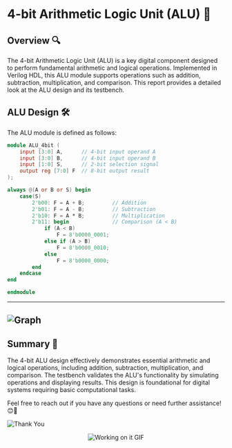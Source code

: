 # 4-bit Arithmetic Logic Unit (ALU) 🧮

## Overview 🔍

The 4-bit Arithmetic Logic Unit (ALU) is a key digital component designed to perform fundamental arithmetic and logical operations. Implemented in Verilog HDL, this ALU module supports operations such as addition, subtraction, multiplication, and comparison. This report provides a detailed look at the ALU design and its testbench.

## ALU Design 🛠️

The ALU module is defined as follows:

```verilog
module ALU_4bit (
    input [3:0] A,      // 4-bit input operand A
    input [3:0] B,      // 4-bit input operand B
    input [1:0] S,      // 2-bit selection signal
    output reg [7:0] F  // 8-bit output result
);

always @(A or B or S) begin
    case(S)
        2'b00: F = A + B;         // Addition
        2'b01: F = A - B;         // Subtraction
        2'b10: F = A * B;         // Multiplication
        2'b11: begin              // Comparison (A < B)
            if (A < B)
                F = 8'b0000_0001;
            else if (A > B)
                F = 8'b0000_0010;
            else
                F = 8'b0000_0000;
        end
    endcase
end

endmodule
```
---

![Graph](https://github.com/user-attachments/assets/87764153-2d28-4461-b6d8-0de1b31141e4)
---

## Summary 📝
The 4-bit ALU design effectively demonstrates essential arithmetic and logical operations, including addition, subtraction, multiplication, and comparison. The testbench validates the ALU's functionality by simulating operations and displaying results. This design is foundational for digital systems requiring basic computational tasks.

Feel free to reach out if you have any questions or need further assistance! 😊🚀


![Thank You](https://img.shields.io/badge/Thank%20You!-blue?style=flat-square&logo=smile)

<!-- Graphical GIF Animation -->
<div class="gif-container" style="text-align: center; margin-bottom: 20px;">
  <img src="https://i.giphy.com/media/v1.Y2lkPTc5MGI3NjExYzdob2I4cHdsdWhnbmtmYTBxbnk4cnl2YjZ1bGw5ZGZvMXBwdWc4bSZlcD12MV9pbnRlcm5hbF9naWZfYnlfaWQmY3Q9Zw/00n6TSoGffGTLXSMPO/giphy.gif" alt="Working on it GIF" />
</div>
